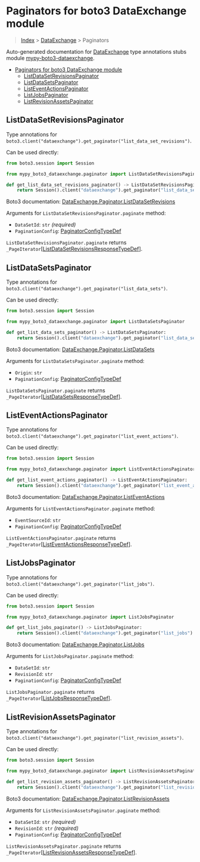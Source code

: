 <a id="paginators-for-boto3-dataexchange-module"></a>

# Paginators for boto3 DataExchange module

> [Index](..) > [DataExchange](.) > Paginators

Auto-generated documentation for
[DataExchange](https://boto3.amazonaws.com/v1/documentation/api/latest/reference/services/dataexchange.html#DataExchange)
type annotations stubs module
[mypy-boto3-dataexchange](https://pypi.org/project/mypy-boto3-dataexchange/).

- [Paginators for boto3 DataExchange module](#paginators-for-boto3-dataexchange-module)
  - [ListDataSetRevisionsPaginator](#listdatasetrevisionspaginator)
  - [ListDataSetsPaginator](#listdatasetspaginator)
  - [ListEventActionsPaginator](#listeventactionspaginator)
  - [ListJobsPaginator](#listjobspaginator)
  - [ListRevisionAssetsPaginator](#listrevisionassetspaginator)

<a id="listdatasetrevisionspaginator"></a>

## ListDataSetRevisionsPaginator

Type annotations for
`boto3.client("dataexchange").get_paginator("list_data_set_revisions")`.

Can be used directly:

```python
from boto3.session import Session

from mypy_boto3_dataexchange.paginator import ListDataSetRevisionsPaginator

def get_list_data_set_revisions_paginator() -> ListDataSetRevisionsPaginator:
    return Session().client("dataexchange").get_paginator("list_data_set_revisions")
```

Boto3 documentation:
[DataExchange.Paginator.ListDataSetRevisions](https://boto3.amazonaws.com/v1/documentation/api/latest/reference/services/dataexchange.html#DataExchange.Paginator.ListDataSetRevisions)

Arguments for `ListDataSetRevisionsPaginator.paginate` method:

- `DataSetId`: `str` *(required)*
- `PaginationConfig`:
  [PaginatorConfigTypeDef](./type_defs.md#paginatorconfigtypedef)

`ListDataSetRevisionsPaginator.paginate` returns
`_PageIterator`\[[ListDataSetRevisionsResponseTypeDef](./type_defs.md#listdatasetrevisionsresponsetypedef)\].

<a id="listdatasetspaginator"></a>

## ListDataSetsPaginator

Type annotations for
`boto3.client("dataexchange").get_paginator("list_data_sets")`.

Can be used directly:

```python
from boto3.session import Session

from mypy_boto3_dataexchange.paginator import ListDataSetsPaginator

def get_list_data_sets_paginator() -> ListDataSetsPaginator:
    return Session().client("dataexchange").get_paginator("list_data_sets")
```

Boto3 documentation:
[DataExchange.Paginator.ListDataSets](https://boto3.amazonaws.com/v1/documentation/api/latest/reference/services/dataexchange.html#DataExchange.Paginator.ListDataSets)

Arguments for `ListDataSetsPaginator.paginate` method:

- `Origin`: `str`
- `PaginationConfig`:
  [PaginatorConfigTypeDef](./type_defs.md#paginatorconfigtypedef)

`ListDataSetsPaginator.paginate` returns
`_PageIterator`\[[ListDataSetsResponseTypeDef](./type_defs.md#listdatasetsresponsetypedef)\].

<a id="listeventactionspaginator"></a>

## ListEventActionsPaginator

Type annotations for
`boto3.client("dataexchange").get_paginator("list_event_actions")`.

Can be used directly:

```python
from boto3.session import Session

from mypy_boto3_dataexchange.paginator import ListEventActionsPaginator

def get_list_event_actions_paginator() -> ListEventActionsPaginator:
    return Session().client("dataexchange").get_paginator("list_event_actions")
```

Boto3 documentation:
[DataExchange.Paginator.ListEventActions](https://boto3.amazonaws.com/v1/documentation/api/latest/reference/services/dataexchange.html#DataExchange.Paginator.ListEventActions)

Arguments for `ListEventActionsPaginator.paginate` method:

- `EventSourceId`: `str`
- `PaginationConfig`:
  [PaginatorConfigTypeDef](./type_defs.md#paginatorconfigtypedef)

`ListEventActionsPaginator.paginate` returns
`_PageIterator`\[[ListEventActionsResponseTypeDef](./type_defs.md#listeventactionsresponsetypedef)\].

<a id="listjobspaginator"></a>

## ListJobsPaginator

Type annotations for `boto3.client("dataexchange").get_paginator("list_jobs")`.

Can be used directly:

```python
from boto3.session import Session

from mypy_boto3_dataexchange.paginator import ListJobsPaginator

def get_list_jobs_paginator() -> ListJobsPaginator:
    return Session().client("dataexchange").get_paginator("list_jobs")
```

Boto3 documentation:
[DataExchange.Paginator.ListJobs](https://boto3.amazonaws.com/v1/documentation/api/latest/reference/services/dataexchange.html#DataExchange.Paginator.ListJobs)

Arguments for `ListJobsPaginator.paginate` method:

- `DataSetId`: `str`
- `RevisionId`: `str`
- `PaginationConfig`:
  [PaginatorConfigTypeDef](./type_defs.md#paginatorconfigtypedef)

`ListJobsPaginator.paginate` returns
`_PageIterator`\[[ListJobsResponseTypeDef](./type_defs.md#listjobsresponsetypedef)\].

<a id="listrevisionassetspaginator"></a>

## ListRevisionAssetsPaginator

Type annotations for
`boto3.client("dataexchange").get_paginator("list_revision_assets")`.

Can be used directly:

```python
from boto3.session import Session

from mypy_boto3_dataexchange.paginator import ListRevisionAssetsPaginator

def get_list_revision_assets_paginator() -> ListRevisionAssetsPaginator:
    return Session().client("dataexchange").get_paginator("list_revision_assets")
```

Boto3 documentation:
[DataExchange.Paginator.ListRevisionAssets](https://boto3.amazonaws.com/v1/documentation/api/latest/reference/services/dataexchange.html#DataExchange.Paginator.ListRevisionAssets)

Arguments for `ListRevisionAssetsPaginator.paginate` method:

- `DataSetId`: `str` *(required)*
- `RevisionId`: `str` *(required)*
- `PaginationConfig`:
  [PaginatorConfigTypeDef](./type_defs.md#paginatorconfigtypedef)

`ListRevisionAssetsPaginator.paginate` returns
`_PageIterator`\[[ListRevisionAssetsResponseTypeDef](./type_defs.md#listrevisionassetsresponsetypedef)\].
